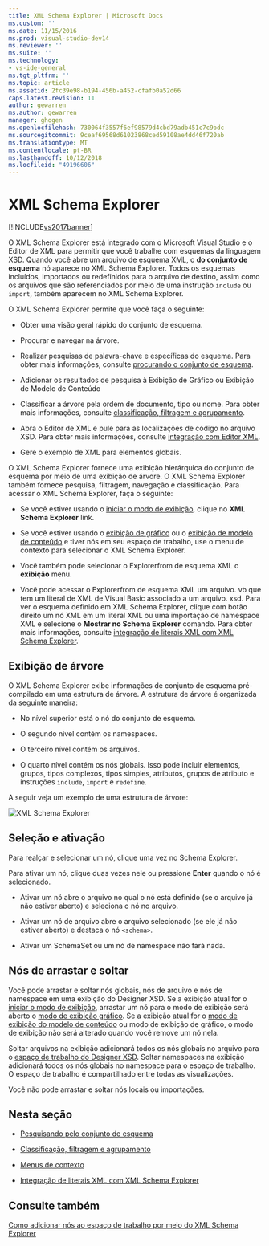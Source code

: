```yaml
---
title: XML Schema Explorer | Microsoft Docs
ms.custom: ''
ms.date: 11/15/2016
ms.prod: visual-studio-dev14
ms.reviewer: ''
ms.suite: ''
ms.technology:
- vs-ide-general
ms.tgt_pltfrm: ''
ms.topic: article
ms.assetid: 2fc39e98-b194-456b-a452-cfafb0a52d66
caps.latest.revision: 11
author: gewarren
ms.author: gewarren
manager: ghogen
ms.openlocfilehash: 730064f3557f6ef98579d4cbd79adb451c7c9bdc
ms.sourcegitcommit: 9ceaf69568d61023868ced59108ae4dd46f720ab
ms.translationtype: MT
ms.contentlocale: pt-BR
ms.lasthandoff: 10/12/2018
ms.locfileid: "49196606"
---
```

# <a name="xml-schema-explorer"></a>XML Schema Explorer
[!INCLUDE[vs2017banner](../includes/vs2017banner.md)]

  
O XML Schema Explorer está integrado com o Microsoft Visual Studio e o Editor de XML para permitir que você trabalhe com esquemas da linguagem XSD. Quando você abre um arquivo de esquema XML, o **do conjunto de esquema** nó aparece no XML Schema Explorer. Todos os esquemas incluídos, importados ou redefinidos para o arquivo de destino, assim como os arquivos que são referenciados por meio de uma instrução `include` ou `import`, também aparecem no XML Schema Explorer.  
  
 O XML Schema Explorer permite que você faça o seguinte:  
  
-   Obter uma visão geral rápido do conjunto de esquema.  
  
-   Procurar e navegar na árvore.  
  
-   Realizar pesquisas de palavra-chave e específicas do esquema. Para obter mais informações, consulte [procurando o conjunto de esquema](../xml-tools/searching-the-schema-set.md).  
  
-   Adicionar os resultados de pesquisa à Exibição de Gráfico ou Exibição de Modelo de Conteúdo  
  
-   Classificar a árvore pela ordem de documento, tipo ou nome. Para obter mais informações, consulte [classificação, filtragem e agrupamento](../xml-tools/sorting-filtering-and-grouping-xml-schema-explorer.md).  
  
-   Abra o Editor de XML e pule para as localizações de código no arquivo XSD. Para obter mais informações, consulte [integração com Editor XML](../xml-tools/integration-with-xml-editor.md).  
  
-   Gere o exemplo de XML para elementos globais.  
  
 O XML Schema Explorer fornece uma exibição hierárquica do conjunto de esquema por meio de uma exibição de árvore. O XML Schema Explorer também fornece pesquisa, filtragem, navegação e classificação. Para acessar o XML Schema Explorer, faça o seguinte:  
  
-   Se você estiver usando o [iniciar o modo de exibição](../xml-tools/start-view.md), clique no **XML Schema Explorer** link.  
  
-   Se você estiver usando o [exibição de gráfico](../xml-tools/graph-view.md) ou o [exibição de modelo de conteúdo](../xml-tools/content-model-view.md) e tiver nós em seu espaço de trabalho, use o menu de contexto para selecionar o XML Schema Explorer.  
  
-   Você também pode selecionar o Explorerfrom de esquema XML o **exibição** menu.  
  
-   Você pode acessar o Explorerfrom de esquema XML um arquivo. vb que tem um literal de XML de Visual Basic associado a um arquivo. xsd. Para ver o esquema definido em XML Schema Explorer, clique com botão direito um nó XML em um literal XML ou uma importação de namespace XML e selecione o **Mostrar no Schema Explorer** comando. Para obter mais informações, consulte [integração de literais XML com XML Schema Explorer](../xml-tools/integration-of-xml-literals-with-xml-schema-explorer.md).  
  
## <a name="tree-view"></a>Exibição de árvore  
 O XML Schema Explorer exibe informações de conjunto de esquema pré-compilado em uma estrutura de árvore. A estrutura de árvore é organizada da seguinte maneira:  
  
-   No nível superior está o nó do conjunto de esquema.  
  
-   O segundo nível contém os namespaces.  
  
-   O terceiro nível contém os arquivos.  
  
-   O quarto nível contém os nós globais. Isso pode incluir elementos, grupos, tipos complexos, tipos simples, atributos, grupos de atributo e instruções `include`, `import` e `redefine`.  
  
 A seguir veja um exemplo de uma estrutura de árvore:  
  
 ![XML Schema Explorer](../xml-tools/media/xmlschemaexplorer.gif "XMLSchemaExplorer")  
  
## <a name="selection-and-activation"></a>Seleção e ativação  
 Para realçar e selecionar um nó, clique uma vez no Schema Explorer.  
  
 Para ativar um nó, clique duas vezes nele ou pressione **Enter** quando o nó é selecionado.  
  
-   Ativar um nó abre o arquivo no qual o nó está definido (se o arquivo já não estiver aberto) e seleciona o nó no arquivo.  
  
-   Ativar um nó de arquivo abre o arquivo selecionado (se ele já não estiver aberto) e destaca o nó `<schema>`.  
  
-   Ativar um SchemaSet ou um nó de namespace não fará nada.  
  
## <a name="draging-and-dropping-nodes"></a>Nós de arrastar e soltar  
 Você pode arrastar e soltar nós globais, nós de arquivo e nós de namespace em uma exibição do Designer XSD. Se a exibição atual for o [iniciar o modo de exibição](../xml-tools/start-view.md), arrastar um nó para o modo de exibição será aberto o [modo de exibição gráfico](../xml-tools/graph-view.md). Se a exibição atual for o [modo de exibição do modelo de conteúdo](../xml-tools/content-model-view.md) ou modo de exibição de gráfico, o modo de exibição não será alterado quando você remove um nó nela.  
  
 Soltar arquivos na exibição adicionará todos os nós globais no arquivo para o [espaço de trabalho do Designer XSD](../xml-tools/xml-schema-designer-workspace.md). Soltar namespaces na exibição adicionará todos os nós globais no namespace para o espaço de trabalho. O espaço de trabalho é compartilhado entre todas as visualizações.  
  
 Você não pode arrastar e soltar nós locais ou importações.  
  
## <a name="in-this-section"></a>Nesta seção  
  
-   [Pesquisando pelo conjunto de esquema](../xml-tools/searching-the-schema-set.md)  
  
-   [Classificação, filtragem e agrupamento](../xml-tools/sorting-filtering-and-grouping-xml-schema-explorer.md)  
  
-   [Menus de contexto](../xml-tools/context-menus-xml-schema-explorer.md)  
  
-   [Integração de literais XML com XML Schema Explorer](../xml-tools/integration-of-xml-literals-with-xml-schema-explorer.md)  
  
## <a name="see-also"></a>Consulte também  
 [Como adicionar nós ao espaço de trabalho por meio do XML Schema Explorer](../xml-tools/how-to-add-nodes-to-the-workspace-from-the-xml-schema-explorer.md)







